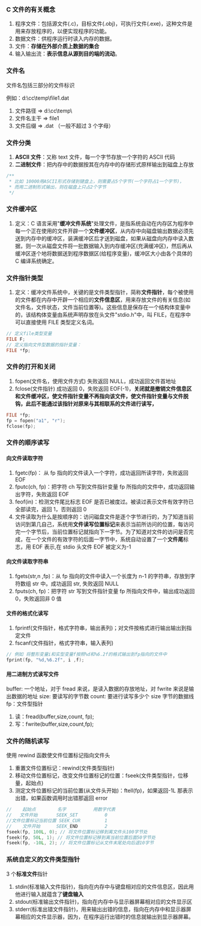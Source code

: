 ### C 文件的有关概念

1. 程序文件：包括源文件(.c)，目标文件(.obj)，可执行文件(.exe)，这种文件是用来存放程序的，以便实现程序的功能。
2. 数据文件：供程序运行时读入内存的数据。
3. 文件：**存储在外部介质上数据的集合**
4. 输入输出流：**表示信息从源到目的端的流动**。

### 文件名

文件名包括三部分的文件标识

例如：d:\cc\temp\file1.dat

1. 文件路径 => d:\cc\temp\
2. 文件名主干 => file1
3. 文件后缀 => .dat （一般不超过 3 个字母）

### 文件分类

1. **ASCII 文件**：又称 text 文件，每一个字节存放一个字符的 ASCII 代码
2. **二进制文件**：把内存中的数据按其在内存中的存储形式原样输出到磁盘上存放

```c
/**
 * 比如 10000用ASCII形式存储到键盘上，则需要占5个字节(一个字符占1一个字节)，
 * 而用二进制形式输出，则在磁盘上只占2个字节
 */
```

### 文件缓冲区

1. 定义：C 语言采用"**缓冲文件系统**"处理文件，是指系统自动在内存区为程序中每一个正在使用的文件开辟一个**文件缓冲区**，从内存中向磁盘输出数据必须先送到内存中的缓冲区，装满缓冲区后才送到磁盘，如果从磁盘向内存中读入数据，则一次从磁盘文件将一批数据输入到内存缓冲区(充满缓冲区)，然后再从缓冲区逐个地将数据送到程序数据区(给程序变量)，缓冲区大小由各个具体的 C 编译系统确定。

### 文件指针类型

1. 定义：缓冲文件系统中，关键的是文件类型指针，简称**文件指针**，每个被使用的文件都在内存中开辟一个相应的**文件信息区**，用来存放文件的有关信息(如文件名，文件状态，文件当前位置等)。这些信息是保存在一个结构体变量中的，该结构体变量由系统声明存放在头文件"stdio.h"中，叫 FILE，在程序中可以直接使用 FILE 类型定义名词。

```c
// 定义file类型变量
FILE F;
// 定义指向文件型数据的指针变量：
FILE *fp;
```

### 文件的打开和关闭

1. fopen(文件名，使用文件方式) 失败返回 NULL，成功返回文件首地址
2. fclose(文件指针) 成功返回 0，失败返回 EOF(-1)，**关闭就是撤销文件信息区和文件缓冲区，使文件指针变量不再指向该文件，使文件指针变量与文件脱钩，此后不能通过该指针对原来与其相联系的文件进行读写，**

```c
FILE *fp;
fp = fopen("a1", "r");
fclose(fp);

```

### 文件的顺序读写

#### 向文件读取字符

1. fgetc(fp)： 从 fp 指向的文件读入一个字符，成功返回所读字符，失败返回 EOF
2. fputc(ch, fp)：把字符 ch 写到文件指针变量 fp 所指向的文件中，成功返回输出字符，失败返回 EOF
3. feof(in)：检测文件尾比标志 EOF 是否已被度过。被读过表示文件有效字符已全部读完，返回 1，否则返回 0
4. 文件读取为什么是按顺序的：访问磁盘文件是逐个字节进行的，为了知道当前访问到第几自己，系统用**文件读写位置标记**来表示当前所访问的位置，每访问完一个字节后，当前位置标记就指向下一字节。为了知道对文件的访问是否完成，在一个文件的有效字符的后面一字节中，系统自动设置了一个**文件尾**标志，用 EOF 表示,在 stdio 头文件 EOF 被定义为-1

#### 向文件读取字符串

1. fgets(str,n ,fp)：从 fp 指向的文件中读入一个长度为 n-1 的字符串，存放到字符数组 str 中。成功返回 str, 失败返回 NULL
2. fputs(ch, fp)：把字符 str 写到文件指针变量 fp 所指向文件中，输出成功返回 0，失败返回非 0 值

#### 文件的格式化读写

1. fprintf(文件指针，格式字符串，输出表列)；对文件按格式进行输出输出到指定文件
2. fscanf(文件指针，格式字符串，输入表列)

```c
// 例如 将整形变量i和实型变量f按照%d和%6.2f的格式输出到fp指向的文件中
fprint(fp, "%d,%6.2f", i ,f);
```

#### 用二进制方式读写文件

buffer: 一个地址，对于 fread 来说，是读入数据的存放地址，对 fwrite 来说是输出数据的地址
size: 要读写的字节数
count: 要进行读写多少个 size 字节的数据线
fp：文件型指针

1. 读：fread(buffer,size,count, fp);
2. 写：fwrite(buffer,size,count,fp);

### 文件的随机读写

使用 rewind 函数使文件位置标记指向文件头

1. 重置文件位置标记：rewind(文件类型指针)
2. 移动文件位置标记，改变文件位置标记的位置：fseek(文件类型指针，位移量，起始点)
3. 测定文件位置标记的当前位置(从文件头开始)：ftell(fp)，如果返回-1L 那表示出错，如果函数调用时出错那返回 error

```c
//    起始点        名字          用数字代表
//   文件开始       SEEK_SET          0
//文件位置标记当前位置 SEEK_CUR         1
//    文件开始      SEEK_END          2
fseek(fp, 100L, 0); // 将文件位置标记移到离文件头100字节处
fseek(fp, 50L, 1); // 将文件位置标记移到离当前位置后面50字节处
fseek(fp, -10L, 2); // 将文件位置标记从文件末尾处向后退10字节
```

### 系统自定义的文件类型指针

3 个**标准文件**指针

1. stdin(标准输入文件指针)，指向在内存中与键盘相对应的文件信息区，因此用他进行输入就蕴含了**键盘输入**
2. stdout(标准输出文件指针)，指向在内存中与显示器屏幕相对应的文件显示区
3. stderr(标准出错文件指针)，用来输出出错的信息，指向在内存中和显示器屏幕相应的文件显示器，因为，在程序运行出错时的信息就输出到显示器屏幕。
